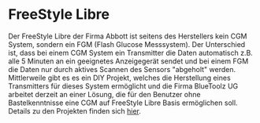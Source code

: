 # FreeStyle Libre


Der FreeStyle Libre der Firma Abbott ist seitens des Herstellers kein CGM System, sondern ein FGM (Flash Glucose Messsystem). Der Unterschied ist, dass bei einem CGM System ein Transmitter die Daten automatisch z.B. alle 5 Minuten an ein geeignetes Anzeigegerät sendet und bei einem FGM die Daten nur durch aktives Scannen des Sensors "abgeholt" werden.
Mittlerweile gibt es es ein DIY Projekt, welches die Herstellung eines Transmitters für dieses System ermöglicht und die Firma BlueToolz UG arbeitet derzeit an einer Lösung, die für den Benutzer ohne Bastelkenntnisse eine CGM auf FreeStyle Libre Basis ermöglichen soll. Details zu den Projekten finden sich [hier](../libre_als_cgm.md).
